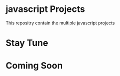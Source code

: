 # javascript Projects

 This repositry contain the multiple javascript projects

# Stay Tune
# Coming Soon